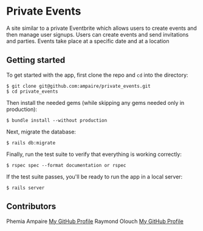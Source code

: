# Private Events

A site similar to a private Eventbrite which allows users to create events and then manage user signups. Users can create events and send invitations and parties. Events take place at a specific date and at a location

## Getting started
  
  To get started with the app, first clone the repo and `cd` into the directory:
  
  ```
  $ git clone git@github.com:ampaire/private_events.git
  $ cd private_events
  ```
  
  Then install the needed gems (while skipping any gems needed only in production):
  
  ```
  $ bundle install --without production
  ```
  
  Next, migrate the database:
  
  ```
  $ rails db:migrate
  ```
  
  Finally, run the test suite to verify that everything is working correctly:
  
  ```
  $ rspec spec --format documentation or rspec
  ```
  
  If the test suite passes, you'll be ready to run the app in a local server:
  
  ```
  $ rails server
  ```

## Contributors

Phemia Ampaire [My GitHub Profile](https://github.com/ampaire)
Raymond Olouch [My GitHub Profile](https://github.com/rOluochKe)